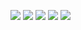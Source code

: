 ![](https://github-profile-summary-cards.vercel.app/api/cards/profile-details?username=zackshen&theme=github_dark)
![](https://github-profile-summary-cards.vercel.app/api/cards/repos-per-language?username=zack&theme=github_dark)
![](https://github-profile-summary-cards.vercel.app/api/cards/most-commit-language?username=zackshen&theme=github_dark)
![](https://github-profile-summary-cards.vercel.app/api/cards/stats?username=zackshen&theme=github_dark)
![](https://github-profile-summary-cards.vercel.app/api/cards/productive-time?username=zackshen&theme=github_dark)
